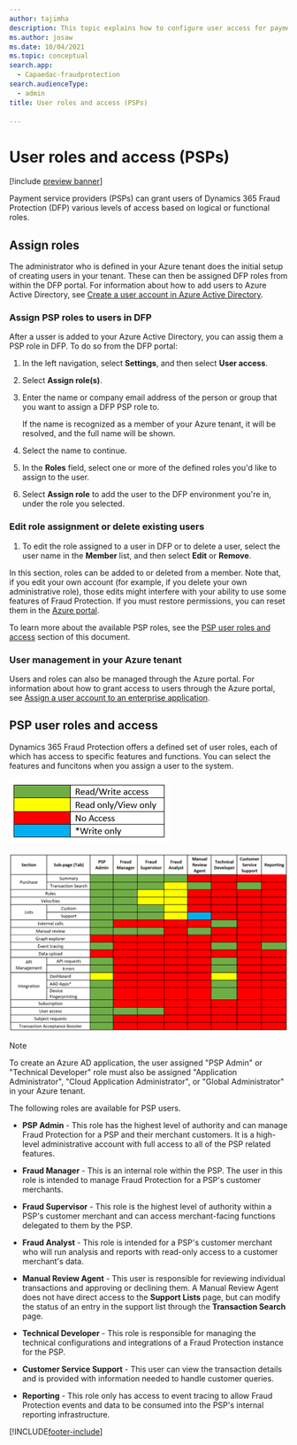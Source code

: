 ```yaml
---
author: tajimha
description: This topic explains how to configure user access for payment service provider (PSP) roles in Dynamics 365 Fraud Protection.
ms.author: josaw
ms.date: 10/04/2021
ms.topic: conceptual
search.app: 
  - Capaedac-fraudprotection
search.audienceType:
  - admin
title: User roles and access (PSPs)

---
```



# User roles and access (PSPs)
[!include [preview banner](includes/preview-banner.md)]

Payment service providers (PSPs) can grant users of Dynamics 365 Fraud Protection (DFP) various levels of access based on logical or functional roles.

## Assign roles 

The administrator who is defined in your Azure tenant does the initial setup of creating users in your tenant. These can then be assigned DFP roles from within the DFP portal. For information about how to add users to Azure Active Directory, see [Create a user account in Azure Active Directory](https://docs.microsoft.com/azure/active-directory/manage-apps/add-application-portal-assign-users#create-a-user-account).

### Assign PSP roles to users in DFP
After a usser is added to your Azure Active Directory, you can assig them a PSP role in DFP. To do so from the DFP portal:

1. In the left navigation, select **Settings**, and then select **User access**. 
1. Select **Assign role(s)**. 
1. Enter the name or company email address of the person or group that you want to assign a DFP PSP role to. 

    If the name is recognized as a member of your Azure tenant, it will be resolved, and the full name will be shown. 

1. Select the name to continue. 
1. In the **Roles** field, select one or more of the defined roles you'd like to assign to the user. 
1. Select **Assign role** to add the user to the DFP environment you're in, under the role you selected. 

### Edit role assignment or delete existing users
1. To edit the role assigned to a user in DFP or to delete a user, select the user name in the **Member** list, and then select **Edit** or **Remove**. 

In this section, roles can be added to or deleted from a member. Note that, if you edit your own account (for example, if you delete your own administrative role), those edits might interfere with your ability to use some features of Fraud Protection. If you must restore permissions, you can reset them in the [Azure portal](https://portal.azure.com/#home). 

To learn more about the available PSP roles, see the [PSP user roles and access](#psp-user-roles-and-access) section of this document. 

### User management in your Azure tenant 

Users and roles can also be managed through the Azure portal. For information about how to grant access to users through the Azure portal, see [Assign a user account to an enterprise application](https://docs.microsoft.com/azure/active-directory/manage-apps/add-application-portal-assign-users#assign-a-user-account-to-an-enterprise-application). 

## PSP user roles and access 

Dynamics 365 Fraud Protection offers a defined set of user roles, each of which has access to specific features and functions. You can select the features and funcitons when you assign a user to the system. 

![User Access Key](media/psp/user-access-key.png)

![User Access Table](media/psp/user-access-table.png)

>[!NOTE]
>To create an Azure AD application, the user assigned "PSP Admin" or "Technical Developer" role must also be assigned "Application Administrator", "Cloud Application Administrator", or "Global Administrator" in your Azure tenant.

The following roles are available for PSP users.

- **PSP Admin** - This role has the highest level of authority and can manage Fraud Protection for a PSP and their merchant customers. It is a high-level administrative account with full access to all of the PSP related features. 

- **Fraud Manager** - This is an internal role within the PSP. The user in this role is intended to manage Fraud Protection for a PSP's customer merchants.

- **Fraud Supervisor** - This role is the highest level of authority within a PSP's customer merchant and can access merchant-facing functions delegated to them by the PSP.

- **Fraud Analyst** - This role is intended for a PSP's customer merchant who will run analysis and reports with read-only access to a customer merchant's data.

- **Manual Review Agent** - This user is responsible for reviewing individual transactions and approving or declining them. A Manual Review Agent does not have direct access to the **Support Lists** page, but can modify the status of an entry in the support list through the **Transaction Search** page. 

- **Technical Developer** - This role is responsible for managing the technical configurations and integrations of a Fraud Protection instance for the PSP. 

- **Customer Service Support** - This user can view the transaction details and is provided with information needed to handle customer queries.

- **Reporting** - This role only has access to event tracing to allow Fraud Protection events and data to be consumed into the PSP's internal reporting infrastructure. 

[!INCLUDE[footer-include](includes/footer-banner.md)]
